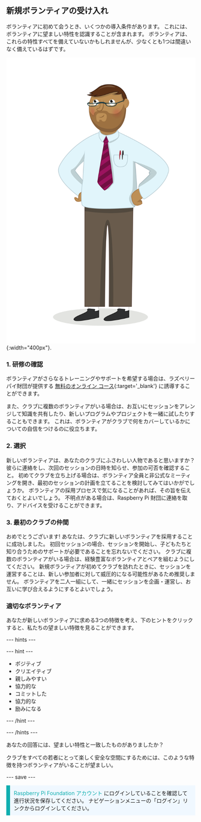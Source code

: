 ## 新規ボランティアの受け入れ

ボランティアに初めて会うとき、いくつかの導入条件があります。 これには、ボランティアに望ましい特性を認識することが含まれます。 ボランティアは、これらの特性すべてを備えていないかもしれませんが、少なくとも1つは間違いなく備えているはずです。

![大人のボランティア](images/10-Adult.png){:width="400px"}.
### 1. 研修の確認

ボランティアがさらなるトレーニングやサポートを希望する場合は、ラズベリーパイ財団が提供する [無料のオンライン コース](https://www.futurelearn.com/partners/raspberry-pi){:target='_blank'} に誘導することができます。

また、クラブに複数のボランティアがいる場合は、お互いにセッションをアレンジして知識を共有したり、新しいプログラムやプロジェクトを一緒に試したりすることもできます。 これは、ボランティアがクラブで何をカバーしているかについての自信をつけるのに役立ちます。

### 2. 選択

新しいボランティアは、あなたのクラブにふさわしい人物であると思いますか？ 彼らに連絡をし、次回のセッションの日時を知らせ、参加の可否を確認すること。 初めてクラブを立ち上げる場合は、ボランティア全員と非公式なミーティングを開き、最初のセッションの計画を立てることを検討してみてはいかがでしょうか。 ボランティアの採用プロセスで気になることがあれば、その旨を伝えておくとよいでしょう。 不明点がある場合は、Raspberry Pi 財団に連絡を取り、アドバイスを受けることができます。

### 3. 最初のクラブの仲間

おめでとうございます! あなたは、クラブに新しいボランティアを採用することに成功しました。 初回セッションの場合、セッションを開始し、子どもたちと知り合うためのサポートが必要であることを忘れないでください。 クラブに複数のボランティアがいる場合は、経験豊富なボランティアとペアを組むようにしてください。 新規ボランティアが初めてクラブを訪れたときに、セッションを運営することは、新しい参加者に対して威圧的になる可能性があるため推奨しません。 ボランティアを二人一組にして、一緒にセッションを企画・運営し、お互いに学び合えるようにするとよいでしょう。

### 適切なボランティア

あなたが新しいボランティアに求める3つの特徴を考え、下のヒントをクリックすると、私たちの望ましい特徴を見ることができます。

--- hints ---

--- hint ---

* ポジティブ
* クリエイティブ
* 親しみやすい
* 協力的な
* コミットした
* 協力的な
* 励みになる

--- /hint ---

--- /hints ---

あなたの回答には、望ましい特性と一致したものがありましたか？

クラブをすべての若者にとって楽しく安全な空間にするためには、このような特徴を持つボランティアがいることが望ましい。

--- save ---

<p style="border-left: solid; border-width:10px; border-color: #0faeb0; background-color: aliceblue; padding: 10px;">
<span style="color: #0faeb0">Raspberry Pi Foundation アカウント</span> にログインしていることを確認して進行状況を保存してください。 ナビゲーションメニューの「ログイン」リンクからログインしてください。
</p>
